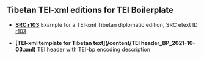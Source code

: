 ## Tibetan TEI-xml editions for TEI Boilerplate



* **[SRC r103](/content/r103_BP_2021-10-03.xml)**
Example for a TEI-xml Tibetan diplomatic edition, SRC etext ID [r103](https://sakyaresearch.org/etexts/103/)

* **[TEI-xml template for Tibetan text](/content/TEI header_BP_2021-10-03.xml)**
TEI header with TEI-bp encoding description


